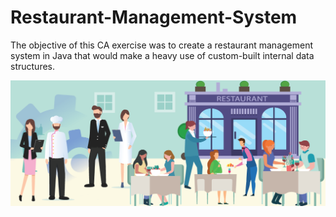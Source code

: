 # Restaurant-Management-System
The objective of this CA exercise was to create a restaurant management system in Java that would make a heavy use of custom-built internal data structures.

<img src="IMG/Restaurant-Management-System-2.png" width="900">

